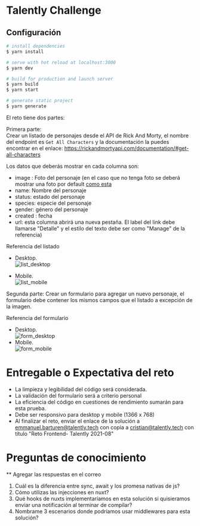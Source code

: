 
# Talently Challenge

## Configuración

```bash
# install dependencies
$ yarn install

# serve with hot reload at localhost:3000
$ yarn dev

# build for production and launch server
$ yarn build
$ yarn start

# generate static project
$ yarn generate
```

El reto tiene dos partes:

Primera parte:   
Crear un listado de personajes desde el API de Rick And Morty, el nombre del endpoint es `Get All Characters` y la documentación la puedes encontrar en el enlace: https://rickandmortyapi.com/documentation/#get-all-characters

Los datos que deberás mostrar en cada columna son:
- image : Foto del personaje (en el caso que no tenga foto se deberá mostrar una foto por default [como esta](https://user-images.githubusercontent.com/11076563/128429888-2e2c3104-c617-421f-826a-9782faab5106.png) 
- name: Nombre del personaje 
- status: estado del personaje
- species: especie del personaje
- gender: género del personaje
- created : fecha 
- url: esta columna abrirá una nueva pestaña. El label del link debe llamarse "Detalle" y el estilo del texto debe ser como "Manage" de la referencia)

Referencia del listado
- Desktop.  
  ![list_desktop](https://user-images.githubusercontent.com/11076563/128431305-47488409-53b4-4a65-beb9-683e6133445e.png)

- Mobile.  
![list_mobile](https://user-images.githubusercontent.com/11076563/128381851-2aead969-90e5-491d-9daa-910bdee80a13.png)


Segunda parte:
Crear un formulario para agregar un nuevo personaje, el formulario debe contener los mismos campos que el listado a excepción de la imagen.

Referencia del formulario
- Desktop.   
  ![form_desktop](https://user-images.githubusercontent.com/11076563/128381563-b9a6d6f8-097c-441a-adf9-376ea35700c2.png)
- Mobile.  
  ![form_mobile](https://user-images.githubusercontent.com/11076563/128381629-ce4b6f53-2c15-49ce-bc9b-2e788c49557f.png)



# Entregable o Expectativa del reto

- La limpieza y legibilidad del código será considerada.
- La validación del formulario será a criterio personal
- La eficiencia del código en cuestiones de rendimiento sumarán para esta prueba.
- Debe ser responsivo para desktop y mobile (1366 x 768) 
- Al finalizar el reto, enviar el enlace de la solución a emmanuel.barturen@talently.tech con copia a cristian@talently.tech con título "Reto Frontend- Talently 2021-08"

# Preguntas de conocimiento
** Agregar las respuestas en el correo
1. Cuál es la diferencia entre sync, await y los promesa nativas de js?
2. Cómo utilizas las injecciones en nuxt?
3. Qué hooks de nuxts implementaríamos en esta solución si quisieramos enviar una notificación al terminar de compilar?
4. Nombrame 3 escenarios donde podríamos usar middlewares para esta solución? 
